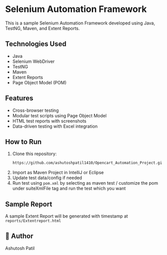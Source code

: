 # Selenium Automation Framework

This is a sample Selenium Automation Framework developed using Java, TestNG, Maven, and Extent Reports.

## Technologies Used
- Java
- Selenium WebDriver
- TestNG
- Maven
- Extent Reports
- Page Object Model (POM)

## Features
- Cross-browser testing
- Modular test scripts using Page Object Model
- HTML test reports with screenshots
- Data-driven testing with Excel integration

## How to Run
1. Clone this repository:
   ```bash
   https://github.com/ashutoshpatil1410/Opencart_Automation_Project.git 
2. Import as Maven Project in IntelliJ or Eclipse
3. Update test data/config if needed
4. Run test using `pom.xml` by selecting as maven test / customize the pom under suiteXmlFile tag and run the test which you want

## Sample Report
A sample Extent Report will be generated with timestamp at `reports/Extentreport.html`

## 👤 Author
Ashutosh Patil
